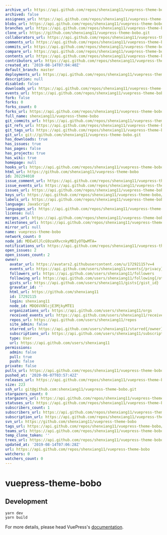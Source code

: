 ```yaml
---
archive_url: https://api.github.com/repos/shenxiang11/vuepress-theme-bobo/{archive_format}{/ref}
archived: false
assignees_url: https://api.github.com/repos/shenxiang11/vuepress-theme-bobo/assignees{/user}
blobs_url: https://api.github.com/repos/shenxiang11/vuepress-theme-bobo/git/blobs{/sha}
branches_url: https://api.github.com/repos/shenxiang11/vuepress-theme-bobo/branches{/branch}
clone_url: https://github.com/shenxiang11/vuepress-theme-bobo.git
collaborators_url: https://api.github.com/repos/shenxiang11/vuepress-theme-bobo/collaborators{/collaborator}
comments_url: https://api.github.com/repos/shenxiang11/vuepress-theme-bobo/comments{/number}
commits_url: https://api.github.com/repos/shenxiang11/vuepress-theme-bobo/commits{/sha}
compare_url: https://api.github.com/repos/shenxiang11/vuepress-theme-bobo/compare/{base}...{head}
contents_url: https://api.github.com/repos/shenxiang11/vuepress-theme-bobo/contents/{+path}
contributors_url: https://api.github.com/repos/shenxiang11/vuepress-theme-bobo/contributors
created_at: '2019-08-14T07:04:40Z'
default_branch: master
deployments_url: https://api.github.com/repos/shenxiang11/vuepress-theme-bobo/deployments
description: null
disabled: false
downloads_url: https://api.github.com/repos/shenxiang11/vuepress-theme-bobo/downloads
events_url: https://api.github.com/repos/shenxiang11/vuepress-theme-bobo/events
fork: false
forks: 0
forks_count: 0
forks_url: https://api.github.com/repos/shenxiang11/vuepress-theme-bobo/forks
full_name: shenxiang11/vuepress-theme-bobo
git_commits_url: https://api.github.com/repos/shenxiang11/vuepress-theme-bobo/git/commits{/sha}
git_refs_url: https://api.github.com/repos/shenxiang11/vuepress-theme-bobo/git/refs{/sha}
git_tags_url: https://api.github.com/repos/shenxiang11/vuepress-theme-bobo/git/tags{/sha}
git_url: git://github.com/shenxiang11/vuepress-theme-bobo.git
has_downloads: true
has_issues: true
has_pages: false
has_projects: true
has_wiki: true
homepage: null
hooks_url: https://api.github.com/repos/shenxiang11/vuepress-theme-bobo/hooks
html_url: https://github.com/shenxiang11/vuepress-theme-bobo
id: 202294010
issue_comment_url: https://api.github.com/repos/shenxiang11/vuepress-theme-bobo/issues/comments{/number}
issue_events_url: https://api.github.com/repos/shenxiang11/vuepress-theme-bobo/issues/events{/number}
issues_url: https://api.github.com/repos/shenxiang11/vuepress-theme-bobo/issues{/number}
keys_url: https://api.github.com/repos/shenxiang11/vuepress-theme-bobo/keys{/key_id}
labels_url: https://api.github.com/repos/shenxiang11/vuepress-theme-bobo/labels{/name}
language: JavaScript
languages_url: https://api.github.com/repos/shenxiang11/vuepress-theme-bobo/languages
license: null
merges_url: https://api.github.com/repos/shenxiang11/vuepress-theme-bobo/merges
milestones_url: https://api.github.com/repos/shenxiang11/vuepress-theme-bobo/milestones{/number}
mirror_url: null
name: vuepress-theme-bobo
network_count: 0
node_id: MDEwOlJlcG9zaXRvcnkyMDIyOTQwMTA=
notifications_url: https://api.github.com/repos/shenxiang11/vuepress-theme-bobo/notifications{?since,all,participating}
open_issues: 2
open_issues_count: 2
owner:
  avatar_url: https://avatars2.githubusercontent.com/u/17292115?v=4
  events_url: https://api.github.com/users/shenxiang11/events{/privacy}
  followers_url: https://api.github.com/users/shenxiang11/followers
  following_url: https://api.github.com/users/shenxiang11/following{/other_user}
  gists_url: https://api.github.com/users/shenxiang11/gists{/gist_id}
  gravatar_id: ''
  html_url: https://github.com/shenxiang11
  id: 17292115
  login: shenxiang11
  node_id: MDQ6VXNlcjE3MjkyMTE1
  organizations_url: https://api.github.com/users/shenxiang11/orgs
  received_events_url: https://api.github.com/users/shenxiang11/received_events
  repos_url: https://api.github.com/users/shenxiang11/repos
  site_admin: false
  starred_url: https://api.github.com/users/shenxiang11/starred{/owner}{/repo}
  subscriptions_url: https://api.github.com/users/shenxiang11/subscriptions
  type: User
  url: https://api.github.com/users/shenxiang11
permissions:
  admin: false
  pull: true
  push: false
private: false
pulls_url: https://api.github.com/repos/shenxiang11/vuepress-theme-bobo/pulls{/number}
pushed_at: '2020-06-07T03:57:42Z'
releases_url: https://api.github.com/repos/shenxiang11/vuepress-theme-bobo/releases{/id}
size: 223
ssh_url: git@github.com:shenxiang11/vuepress-theme-bobo.git
stargazers_count: 0
stargazers_url: https://api.github.com/repos/shenxiang11/vuepress-theme-bobo/stargazers
statuses_url: https://api.github.com/repos/shenxiang11/vuepress-theme-bobo/statuses/{sha}
subscribers_count: 1
subscribers_url: https://api.github.com/repos/shenxiang11/vuepress-theme-bobo/subscribers
subscription_url: https://api.github.com/repos/shenxiang11/vuepress-theme-bobo/subscription
svn_url: https://github.com/shenxiang11/vuepress-theme-bobo
tags_url: https://api.github.com/repos/shenxiang11/vuepress-theme-bobo/tags
teams_url: https://api.github.com/repos/shenxiang11/vuepress-theme-bobo/teams
temp_clone_token: ''
trees_url: https://api.github.com/repos/shenxiang11/vuepress-theme-bobo/git/trees{/sha}
updated_at: '2019-08-14T07:06:28Z'
url: https://api.github.com/repos/shenxiang11/vuepress-theme-bobo
watchers: 0
watchers_count: 0
---
```


# vuepress-theme-bobo

> 

## Development

```bash
yarn dev
yarn build
```

For more details, please head VuePress's [documentation](https://v1.vuepress.vuejs.org/).

